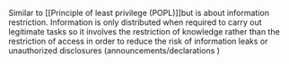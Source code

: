 Similar to [[Principle of least privilege (POPL)]]but is about information restriction.
 Information is only distributed when required to carry out legitimate tasks so it involves the restriction of knowledge rather than the restriction of access in order to reduce the risk of information leaks or unauthorized disclosures (announcements/declarations )